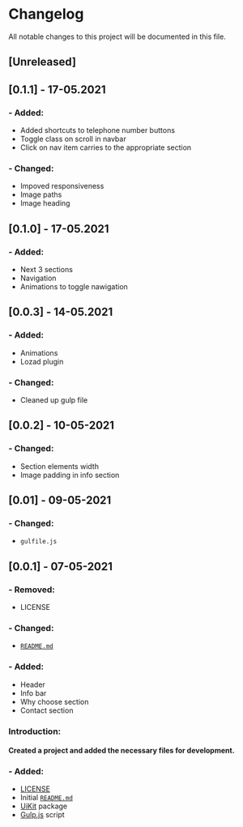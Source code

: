 # Changelog

All notable changes to this project will be documented in this file.

## [Unreleased]
## [0.1.1] - 17-05.2021
### - Added:
- Added shortcuts to telephone number buttons
- Toggle class on scroll in navbar
- Click on nav item carries to the appropriate section

### - Changed:
- Impoved responsiveness
- Image paths
- Image heading
## [0.1.0] - 17-05.2021
### - Added:
- Next 3 sections
- Navigation
- Animations to toggle nawigation

## [0.0.3] - 14-05.2021
### - Added:
- Animations
- Lozad plugin

### - Changed:
- Cleaned up gulp file
## [0.0.2] - 10-05-2021
### - Changed:
- Section elements width
- Image padding in info section

## [0.01] - 09-05-2021
### - Changed:
- `gulfile.js`
## [0.0.1] - 07-05-2021
### - Removed:
- LICENSE
### - Changed:
- [`README.md`](https://github.com/hanks-bs/fixit-site/blob/hks/README.md)
### - Added:

- Header
- Info bar
- Why choose section
- Contact section



### **Introduction:**

#### Created a project and added the necessary files for development.

### - Added:

- [LICENSE](https://github.com/hanks-bs/fixit-site/blob/hks/LICENSE)
- Initial [`README.md`](https://github.com/hanks-bs/fixit-site/blob/hks/README.md)
- [UiKit](https://getuikit.com/) package
- [Gulp.js](https://gulpjs.com/) script
